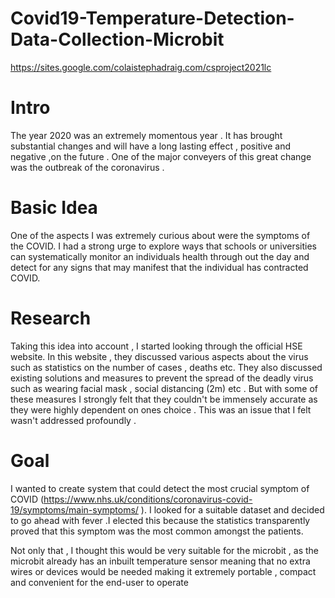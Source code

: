 # Covid19-Temperature-Detection-Data-Collection-Microbit

https://sites.google.com/colaistephadraig.com/csproject2021lc

# Intro
The year 2020  was an extremely momentous year . It has brought substantial changes and will have a long lasting effect , positive and negative ,on the future . One of the major conveyers of this great change was the outbreak of the coronavirus .  

# Basic Idea
One of the aspects I was extremely curious about were the symptoms of the COVID. I had a strong urge to explore ways that schools or universities can systematically monitor an individuals health through out the day and detect for any signs that may manifest that the individual has contracted COVID. 

# Research
Taking this idea into account , I started looking through the official HSE website. In this website , they discussed various aspects about the virus such as statistics on the number of cases , deaths etc.  They also discussed existing solutions and measures to prevent the spread of the deadly virus such as wearing facial mask , social distancing (2m) etc . But with some of these measures I strongly felt that they couldn't be immensely accurate as they were highly dependent on ones choice . This was an issue that I felt wasn't addressed profoundly .  

# Goal
I wanted to create system that could detect the most crucial symptom of COVID (https://www.nhs.uk/conditions/coronavirus-covid-19/symptoms/main-symptoms/  ). I looked for a suitable dataset and decided to go ahead with fever .I elected this because the statistics transparently proved that this symptom was the most common amongst the patients.

Not only that , I thought this would be very suitable for the microbit , as the microbit already has an inbuilt temperature sensor meaning that no extra wires or devices would be needed making it extremely portable , compact and convenient for the end-user to operate 
